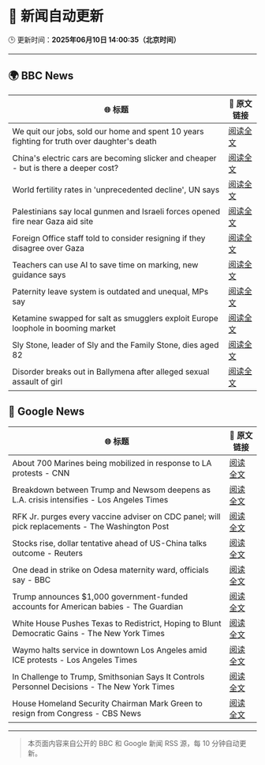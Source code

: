 # 🧠 新闻自动更新

🕒 更新时间：**2025年06月10日 14:00:35（北京时间）**

---

## 🌍 BBC News

| 🌐 标题 | 🔗 原文链接 |
|--------|-------------|
| We quit our jobs, sold our home and spent 10 years fighting for truth over daughter's death | [阅读全文](https://www.bbc.com/news/articles/cdxn5d4dzrwo) |
| China's electric cars are becoming slicker and cheaper - but is there a deeper cost? | [阅读全文](https://www.bbc.com/news/articles/cy8d4v69jw6o) |
| World fertility rates in 'unprecedented decline', UN says | [阅读全文](https://www.bbc.com/news/articles/clynq459wxgo) |
| Palestinians say local gunmen and Israeli forces opened fire near Gaza aid site | [阅读全文](https://www.bbc.com/news/articles/c79e0zxy2lro) |
| Foreign Office staff told to consider resigning if they disagree over Gaza | [阅读全文](https://www.bbc.com/news/articles/cy8nzx1475ro) |
| Teachers can use AI to save time on marking, new guidance says | [阅读全文](https://www.bbc.com/news/articles/c1kvyj7dkp0o) |
| Paternity leave system is outdated and unequal, MPs say | [阅读全文](https://www.bbc.com/news/articles/crmk07jyjmxo) |
| Ketamine swapped for salt as smugglers exploit Europe loophole in booming market | [阅读全文](https://www.bbc.com/news/articles/c201jjgkvjlo) |
| Sly Stone, leader of Sly and the Family Stone, dies aged 82 | [阅读全文](https://www.bbc.com/news/articles/c4g2d5yz1r1o) |
| Disorder breaks out in Ballymena after alleged sexual assault of girl | [阅读全文](https://www.bbc.com/news/articles/ckg4v04p008o) |

## 📰 Google News

| 🌐 标题 | 🔗 原文链接 |
|--------|-------------|
| About 700 Marines being mobilized in response to LA protests - CNN | [阅读全文](https://news.google.com/rss/articles/CBMihAFBVV95cUxPMlNfNkVQU0U0SDIycV9uNF9DdzdBYmhZME1wb01STUlaZ3p1ZWU1MEdBWFFJS3dDclUwVzI4N1NFOEVnRU1oT1NGc0ZjN3VtUE1KcjJpOTJVWGJxS3FVR2p6V09nd1dwZWZyN2F3U0xHRGE3SkxDMUl1bUFCWDJJUHlncy3SAYoBQVVfeXFMTlNZbWwxWndjN1Izd1RZeGRvZlZkX2xScUFTUG5ZOTZxdGl1b04tak43dDVtLU5nbzJITDhWbG9PLTI5R01NNW9VYTQ0U0tsNnJOa0RDWU9pdGR1bEJ5NTJSd1p4Q1NNeFpzVHJaaWlka3F4MmUybGVIM2pXVjlYdTFWWEJmMWdTS1h3?oc=5) |
| Breakdown between Trump and Newsom deepens as L.A. crisis intensifies - Los Angeles Times | [阅读全文](https://news.google.com/rss/articles/CBMiswFBVV95cUxPTWYteHF2SG1nRU83T3VIYzI2cDJneVh2RlN0RlFXNGxaNVhtUHF0X1RnUE9aV0JyTHRvY05sc0ZsdUsteEVVWW95dWI3NXo1aEVUSGdIbDR0WTE2MldNN0ZUQjZONkZUMkxMTkdod0MteHVJYzV0YldfNTA3eU41a0V6b2VqTFhGQVpXSHVEOExyUWJFal9RS1JPZkVRY1BKZG05aUhDNlBLdTZwNmQ1XzlYVQ?oc=5) |
| RFK Jr. purges every vaccine adviser on CDC panel; will pick replacements - The Washington Post | [阅读全文](https://news.google.com/rss/articles/CBMilgFBVV95cUxPd2tOSUIxeV85djg5YURaeFNRdXBZQjYtc2NMeWpaQmpwcE11Rk9MNktqbGszanRya1Q5TXBPX0lvUVBjV28taWNuVE92UmM2OW5iWnlhZ3RidWlmbnp6bnJoa0Vhb0Q1eWNhSkN1ZHlpdHNVVmJkZVp5VHR6UFYtbkZISTNNWlp4Q29mYU9ybUhyLWZYR0E?oc=5) |
| Stocks rise, dollar tentative ahead of US-China talks outcome - Reuters | [阅读全文](https://news.google.com/rss/articles/CBMie0FVX3lxTE01MXhuNDBSYmI0aHQ2UUUxRmZKbGtfRFFCREpHVElUMDlQLTRNMjlFR3ZTR3o0ZFJNMkFfZWc5VnVEZWpYNk5SZ0lEelZfWlN1c0tFTTI2YW1EaS1OWGdxWmh6c1g0UFFvOUlHa21xYzhfM1VSNVljd3pESQ?oc=5) |
| One dead in strike on Odesa maternity ward, officials say - BBC | [阅读全文](https://news.google.com/rss/articles/CBMiWkFVX3lxTFAyRUp4Mjhpd3ZDbk9aV3RWQURTVS1YU2R2czVJWmtPQ0M5RzNtZlJ4Znc0TVMyYk1yWWZEbVlwQjNPT2lWdTJWNFJYVy1wU2Uzajg4bVoxM0lid9IBX0FVX3lxTFBYb1M0bG82U1gyU3NWVW4tVVJCS1R5amZ4bDdFVjVYZWt5MHVIMUtLSmk2Zlh5OXZ1Zmt3RC1SNnpScmJibEN3emxEdTlwTUNIQVFTWEswUHJla0U4RnJj?oc=5) |
| Trump announces $1,000 government-funded accounts for American babies - The Guardian | [阅读全文](https://news.google.com/rss/articles/CBMiggFBVV95cUxNSVZXQjRDTHlGUEs5LTd2QTMyZGZON2diSXc1OEt3bk9VOUZVemYzTEZCRDZTa3czVG0tQ3dTYjc2UkQyeGFxNWlyV3luQ0VJckkxN2d2dnB2T2x5WkpMMEw3azJFWXM3b1BWYmxYdzEwTzZiOFEzY1h4cC1yUzRHeWdR?oc=5) |
| White House Pushes Texas to Redistrict, Hoping to Blunt Democratic Gains - The New York Times | [阅读全文](https://news.google.com/rss/articles/CBMigwFBVV95cUxNdVAybXZjOUM0VUlNNlIwT2xwRUpVTlJHclh3NHBYSi1DbFFLTDh4SFYtWWREVGtOYld1OG1Qd25Tb0EzOEgwTTZXSUFkeW83UXV0TVFkemV3UUVWWTZ5ZGhGemVmVFQ3UXhpdG1UbUtmZEUxc2tlMGtKdHhERWwtcGVlTQ?oc=5) |
| Waymo halts service in downtown Los Angeles amid ICE protests - Los Angeles Times | [阅读全文](https://news.google.com/rss/articles/CBMisAFBVV95cUxPdnFuMjRUMGtRMC0wUnRISGpvRi1COWw0OUIwM0FSWWltbWpDZ0h1WFZLMk9sclpwQXp2WVNYNXo4UVB4UFVVM0Y3UHFCMzVvSUZKWG5LWVVzVks5YVh1ei1CR295UDN3Ujd5RERBd2hfcWlEZVA0THBIakNQNkVkeTdoajlxOVljNlZqWk1wd3Y0dERqa0lOWGFWZllsT2t1ZS1iRXpoNDkzZVlwM3FQNg?oc=5) |
| In Challenge to Trump, Smithsonian Says It Controls Personnel Decisions - The New York Times | [阅读全文](https://news.google.com/rss/articles/CBMiiAFBVV95cUxObGVJdW5LbDdSOURmN3E1aW5TSlFhNlVVaEsySEtueUhueGxYbUxQMzYxQld1VVdQREx0UElkR1h4VXZxcjNROGNkVzRIbjJabUpfcEYtWTlXQ29XUzctUjZ3eFhzcU5mX0h4QmctenFpaXZRaWkwUUlDUC01SzVRTGxxVGRBMUtp?oc=5) |
| House Homeland Security Chairman Mark Green to resign from Congress - CBS News | [阅读全文](https://news.google.com/rss/articles/CBMikwFBVV95cUxPOWRCbWQzZ083MnlYQ3lyck9jSkYwZHY3QjRwT1dEVzdtcnp4N2pzVjlIOTUxZ0U5c0ZvYmEzLWctbTRJRnFhdXNpWWJIc3BfcjR0akxOV0lYeDR6NWpncjk1NmUxdjFnREJmRnl4NTN3ekFnaklLbFd5LU0yZUhhM2pzV2I4emdaMFNjX1FQQnowemfSAZgBQVVfeXFMTlVacm5xeDBzVUdxZ2JpQlZlYXdmT3NOaW1hV0hFVDRXQW9Fd1g5VG1tNHM3eF9BdUNvRlJKNHBkclZXZFp2eUJaeTBpanJaWFpHaEFaOG1XNmNEUTRwUUVFZk5yNDZPXzJFRGdCdnVmcTVTRGJUMDdaQW9mTUJsVFkxSkFiVmRsejhOSjZfYmxERDlNX3puR0s?oc=5) |

---
> 本页面内容来自公开的 BBC 和 Google 新闻 RSS 源，每 10 分钟自动更新。